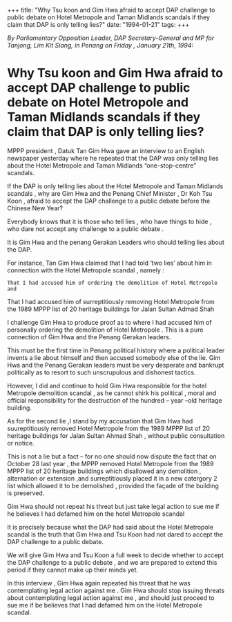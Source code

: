 +++ 
title: "Why Tsu koon and Gim Hwa afraid to accept DAP challenge to public debate on Hotel Metropole and Taman Midlands scandals if they claim that DAP is only telling lies?"
date: "1994-01-21"
tags:
+++

_By Parliamentary Opposition Leader, DAP Secretary-General and MP for Tanjong, Lim Kit Siang, in Penang   on Friday  , January  21th, 1994:_

# Why Tsu koon and Gim Hwa afraid to accept DAP challenge to public debate on Hotel Metropole and Taman Midlands scandals if they claim that DAP is only telling lies?

MPPP president , Datuk Tan Gim Hwa gave an interview to an English newspaper yesterday where he repeated that the DAP was only telling lies about the Hotel Metropole and Taman Midlands “one-stop-centre” scandals.</u>

If the DAP is only telling lies about the Hotel Metropole and Taman Midlands scandals , why are Gim Hwa and the Penang Chief Minister , Dr  Koh Tsu Koon , afraid to accept the DAP challenge to a public debate before the Chinese New Year?

Everybody knows that it is those who tell lies , who have things to hide , who dare not accept any challenge to a public debate .

It is Gim Hwa and the penang Gerakan Leaders who should telling lies about the DAP.

For instance, Tan Gim Hwa claimed that I had told ‘two lies’ about him in connection with the Hotel Metropole scandal , namely :

	That I had accused him of ordering the demolition of Hotel Metropole and 

That I had accused him of surreptitiously removing Hotel Metropole from the 1989 MPPP list of 20 heritage buildings for Jalan Sultan Admad Shah

I challenge Gim Hwa to produce proof as to where I had accused him of personally ordering the demolition of Hotel Metropole . This is a pure connection of Gim Hwa and the Penang Gerakan leaders.

This must be the first time in Penang political history where a political leader invents a lie about himself and then accused somebody else of the lie. Gim Hwa and the Penang Gerakan leaders must be very desperate and bankrupt politically as to resort to such unscrupulous and dishonest tactics.

However, I did and continue to hold Gim Hwa responsible for the hotel Metropole demolition scandal , as he cannot shirk his political , moral and official responsibility for the destruction of the hundred – year –old heritage building.

As for the second lie ,I stand by my accusation that Gim Hwa had suureptitiously removed Hotel Metropole from the 1989 MPPP list of 20  heritage buildings for Jalan Sultan Ahmad Shah , without public consultation or notice.

This is not a lie but a fact – for no one should now dispute the fact that on October 28 last year , the MPPP removed Hotel Metropole from the 1989 MPPP list of 20 heritage buildings which disallowed any demolition , alternation or extension ,and surreptitiously placed it in a new catergory 2 list which allowed it to be demolished , provided the façade of the building is preserved.

Gim Hwa should not repeat his threat but just take legal action to sue me if he believes I had defamed him on the hotel Metropole scandal

It is precisely because what the DAP had said about the Hotel Metropole scandal is the truth that Gim Hwa and Tsu Koon had not dared to accept the DAP challenge to a public debate.

We will give Gim Hwa and Tsu Koon a full week to decide whether to accept the DAP challenge to a public debate , and we are prepared to extend this period if they cannot make up their minds yet.

In this interview , Gim Hwa again repeated his threat that he was contemplating legal action against me . Gim Hwa should stop issuing threats about contemplating legal action against me , and should just proceed to sue me if be believes that I had defamed him on the Hotel Metropole scandal.
 
